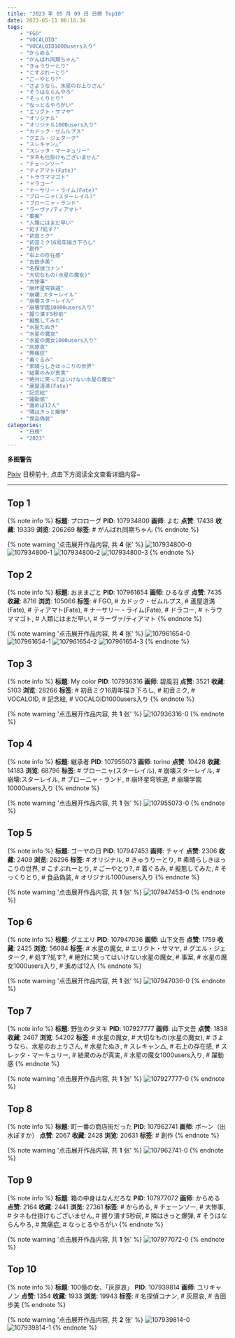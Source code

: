 ```yaml
---
title: "2023 年 05 月 09 日 日榜 Top10"
date: 2023-05-11 06:16:34
tags:
    - "FGO"
    - "VOCALOID"
    - "VOCALOID1000users入り"
    - "からめる"
    - "がんばれ同期ちゃん"
    - "きゅうりーとり"
    - "こすぷれーとり"
    - "ごーやとり?"
    - "さようなら、水星のお上りさん"
    - "そうはならんやろ"
    - "そっくりとり"
    - "なっとるやろがい"
    - "エリクト・サマヤ"
    - "オリジナル"
    - "オリジナル1000users入り"
    - "カドック・ゼムルプス"
    - "グエル・ジェターク"
    - "スレキャン△"
    - "スレッタ・マーキュリー"
    - "タネも仕掛けもございません"
    - "チェーンソー"
    - "ティアマト(Fate)"
    - "トラウママゴト"
    - "ドラコー"
    - "ナーサリー・ライム(Fate)"
    - "ブローニャ(スターレイル)"
    - "ブローニャ・ランド"
    - "ラーヴァ/ティアマト"
    - "事案"
    - "人類にはまだ早い"
    - "処す?処す?"
    - "初音ミク"
    - "初音ミク16周年描き下ろし"
    - "創作"
    - "右上の存在感"
    - "吉田歩美"
    - "名探偵コナン"
    - "大切なもの(水星の魔女)"
    - "大惨事"
    - "崩坏星穹铁道"
    - "崩壊:スターレイル"
    - "崩壊スターレイル"
    - "崩壊学園10000users入り"
    - "握り潰す5秒前"
    - "擬態してみた"
    - "水星たぬき"
    - "水星の魔女"
    - "水星の魔女1000users入り"
    - "灰原哀"
    - "無痛症"
    - "着ぐるみ"
    - "素晴らしきほっこりの世界"
    - "結果のみが真実"
    - "絶対に笑ってはいけない水星の魔女"
    - "蘆屋道満(Fate)"
    - "記念絵"
    - "躍動感"
    - "進めば12人"
    - "隣はきっと爆弾"
    - "食品偽装"
categories:
    - "日榜"
    - "2023"
---
```


<i class="fa fa-triangle-exclamation"></i>**多图警告**<i class="fa fa-triangle-exclamation"></i>

[Pixiv](https://www.pixiv.net/) 日榜前十, 点击下方阅读全文查看详细内容~

<!-- more -->

---

## Top 1

{% note info %}
**标题**: プロローグ
**PID**: 107934800 **画师**: よむ
**点赞**: 17438 **收藏**: 19339 **浏览**: 206269
**标签**: # がんばれ同期ちゃん
{% endnote %}

{% note warning '点击展开作品内容, 共 **4** 张' %}
![107934800-0](https://i.pixiv.re/img-original/img/2023/05/08/08/08/15/107934800_p0.png)
![107934800-1](https://i.pixiv.re/img-original/img/2023/05/08/08/08/15/107934800_p1.png)
![107934800-2](https://i.pixiv.re/img-original/img/2023/05/08/08/08/15/107934800_p2.png)
![107934800-3](https://i.pixiv.re/img-original/img/2023/05/08/08/08/15/107934800_p3.png)
{% endnote %}

## Top 2

{% note info %}
**标题**: おままごと
**PID**: 107961654 **画师**: ひるなぎ
**点赞**: 7435 **收藏**: 8716 **浏览**: 105066
**标签**: # FGO, # カドック・ゼムルプス, # 蘆屋道満(Fate), # ティアマト(Fate), # ナーサリー・ライム(Fate), # ドラコー, # トラウママゴト, # 人類にはまだ早い, # ラーヴァ/ティアマト
{% endnote %}

{% note warning '点击展开作品内容, 共 **4** 张' %}
![107961654-0](https://i.pixiv.re/img-original/img/2023/05/09/06/00/08/107961654_p0.jpg)
![107961654-1](https://i.pixiv.re/img-original/img/2023/05/09/06/00/08/107961654_p1.jpg)
![107961654-2](https://i.pixiv.re/img-original/img/2023/05/09/06/00/08/107961654_p2.jpg)
![107961654-3](https://i.pixiv.re/img-original/img/2023/05/09/06/00/08/107961654_p3.jpg)
{% endnote %}

## Top 3

{% note info %}
**标题**: My color
**PID**: 107936316 **画师**: 碧風羽
**点赞**: 3521 **收藏**: 5103 **浏览**: 28266
**标签**: # 初音ミク16周年描き下ろし, # 初音ミク, # VOCALOID, # 記念絵, # VOCALOID1000users入り
{% endnote %}

{% note warning '点击展开作品内容, 共 **1** 张' %}
![107936316-0](https://i.pixiv.re/img-original/img/2023/05/08/10/13/07/107936316_p0.jpg)
{% endnote %}

## Top 4

{% note info %}
**标题**: 継承者
**PID**: 107955073 **画师**: torino
**点赞**: 10428 **收藏**: 14183 **浏览**: 68796
**标签**: # ブローニャ(スターレイル), # 崩壊スターレイル, # 崩壊:スターレイル, # ブローニャ・ランド, # 崩坏星穹铁道, # 崩壊学園10000users入り
{% endnote %}

{% note warning '点击展开作品内容, 共 **1** 张' %}
![107955073-0](https://i.pixiv.re/img-original/img/2023/05/09/00/00/54/107955073_p0.jpg)
{% endnote %}

## Top 5

{% note info %}
**标题**: ゴーヤの日
**PID**: 107947453 **画师**: チャイ
**点赞**: 2306 **收藏**: 2409 **浏览**: 26296
**标签**: # オリジナル, # きゅうりーとり, # 素晴らしきほっこりの世界, # こすぷれーとり, # ごーやとり?, # 着ぐるみ, # 擬態してみた, # そっくりとり, # 食品偽装, # オリジナル1000users入り
{% endnote %}

{% note warning '点击展开作品内容, 共 **1** 张' %}
![107947453-0](https://i.pixiv.re/img-original/img/2023/05/08/20/30/09/107947453_p0.png)
{% endnote %}

## Top 6

{% note info %}
**标题**: グエエリ
**PID**: 107947036 **画师**: 山下文吾
**点赞**: 1759 **收藏**: 2425 **浏览**: 56084
**标签**: # 水星の魔女, # エリクト・サマヤ, # グエル・ジェターク, # 処す?処す?, # 絶対に笑ってはいけない水星の魔女, # 事案, # 水星の魔女1000users入り, # 進めば12人
{% endnote %}

{% note warning '点击展开作品内容, 共 **1** 张' %}
![107947036-0](https://i.pixiv.re/img-original/img/2023/05/08/20/15/54/107947036_p0.jpg)
{% endnote %}

## Top 7

{% note info %}
**标题**: 野生のタヌキ
**PID**: 107927777 **画师**: 山下文吾
**点赞**: 1838 **收藏**: 2467 **浏览**: 54202
**标签**: # 水星の魔女, # 大切なもの(水星の魔女), # さようなら、水星のお上りさん, # 水星たぬき, # スレキャン△, # 右上の存在感, # スレッタ・マーキュリー, # 結果のみが真実, # 水星の魔女1000users入り, # 躍動感
{% endnote %}

{% note warning '点击展开作品内容, 共 **1** 张' %}
![107927777-0](https://i.pixiv.re/img-original/img/2023/05/08/00/33/35/107927777_p0.jpg)
{% endnote %}

## Top 8

{% note info %}
**标题**: 町一番の商店街だった
**PID**: 107962741 **画师**: ポ～ン（出水ぽすか）
**点赞**: 2067 **收藏**: 2428 **浏览**: 20631
**标签**: # 創作
{% endnote %}

{% note warning '点击展开作品内容, 共 **1** 张' %}
![107962741-0](https://i.pixiv.re/img-original/img/2023/05/09/07/30/01/107962741_p0.jpg)
{% endnote %}

## Top 9

{% note info %}
**标题**: 箱の中身はなんだろな
**PID**: 107977072 **画师**: からめる
**点赞**: 2164 **收藏**: 2441 **浏览**: 27361
**标签**: # からめる, # チェーンソー, # 大惨事, # タネも仕掛けもございません, # 握り潰す5秒前, # 隣はきっと爆弾, # そうはならんやろ, # 無痛症, # なっとるやろがい
{% endnote %}

{% note warning '点击展开作品内容, 共 **1** 张' %}
![107977072-0](https://i.pixiv.re/img-original/img/2023/05/09/20/58/41/107977072_p0.png)
{% endnote %}

## Top 10

{% note info %}
**标题**: 100億の女、「灰原哀」
**PID**: 107939814 **画师**: ユリキャノン
**点赞**: 1354 **收藏**: 1933 **浏览**: 19943
**标签**: # 名探偵コナン, # 灰原哀, # 吉田歩美
{% endnote %}

{% note warning '点击展开作品内容, 共 **2** 张' %}
![107939814-0](https://i.pixiv.re/img-original/img/2023/05/08/14/08/52/107939814_p0.jpg)
![107939814-1](https://i.pixiv.re/img-original/img/2023/05/08/14/08/52/107939814_p1.jpg)
{% endnote %}
